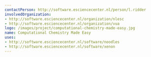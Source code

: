 ```yaml
---
contactPerson: http://software.esciencecenter.nl/person/l.ridder
involvedOrganization:
- http://software.esciencecenter.nl/organization/nlesc
- http://software.esciencecenter.nl/organization/vua
logo: /images/project/computational-chemistry-made-easy.jpg
name: Computational Chemistry Made Easy
uses:
- http://software.esciencecenter.nl/software/noodles
- http://software.esciencecenter.nl/software/xenon
---
```


